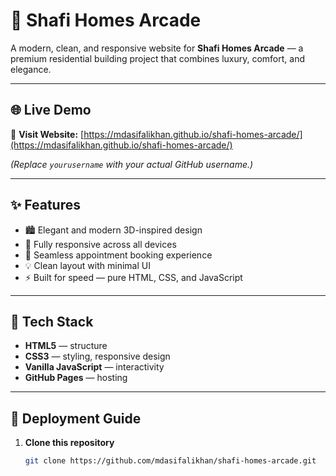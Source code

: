 # 🏢 Shafi Homes Arcade

A modern, clean, and responsive website for **Shafi Homes Arcade** — a premium residential building project that combines luxury, comfort, and elegance.

---

## 🌐 Live Demo
🔗 **Visit Website:** [https://mdasifalikhan.github.io/shafi-homes-arcade/](https://mdasifalikhan.github.io/shafi-homes-arcade/)

*(Replace `yourusername` with your actual GitHub username.)*

---

## ✨ Features
- 🏙️ Elegant and modern 3D-inspired design  
- 📱 Fully responsive across all devices  
- 📅 Seamless appointment booking experience  
- 💡 Clean layout with minimal UI  
- ⚡ Built for speed — pure HTML, CSS, and JavaScript  

---

## 🧱 Tech Stack
- **HTML5** — structure  
- **CSS3** — styling, responsive design  
- **Vanilla JavaScript** — interactivity  
- **GitHub Pages** — hosting  

---

## 🚀 Deployment Guide

1. **Clone this repository**
   ```bash
   git clone https://github.com/mdasifalikhan/shafi-homes-arcade.git
